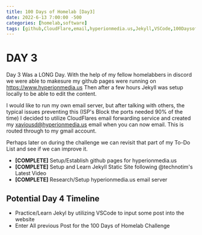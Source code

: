 ```yaml
---
title: 100 Days of Homelab [Day3]
date: 2022-6-13 7:00:00 -500
categories: [homelab,software]
tags: [github,CloudFlare,email,hyperionmedia.us,Jekyll,VSCode,100DaysofHomeLab]
---
```


# DAY 3

Day 3 Was a LONG Day.  With the help of my fellow homelabbers in discord we were able to makesure my github pages were running on https://www.hyperionmedia.us
Then after a few hours Jekyll was setup locally to be able to edit the content.

I would like to run my own email server, but after talking with others, the typical issues preventing this (ISP\'s Block the ports needed 90% of the time) I decided to utilize CloudFlares email forwarding service and created my xaviousd@hyperionmedia.us email when you can now email.  This is routed through to my gmail account.

Perhaps later on during the challenge we can revisit that part of my To-Do List and see if we can improve it.

* **[COMPLETE]** Setup/Establish github pages for hyperionmedia.us
* **[COMPLETE]** Setup and Learn Jekyll Static Site following @technotim\'s Latest Video
* **[COMPLETE]** Research/Setup hyperionmedia.us email server

## Potential Day 4 Timeline
* Practice/Learn Jekyl by utilizing VSCode to input some post into the website
* Enter All previous Post for the 100 Days of Homelab Challenge